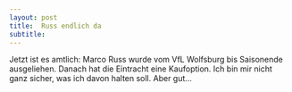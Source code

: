 ```yaml
---
layout: post
title:  Russ endlich da
subtitle:  
---
```


Jetzt ist es amtlich: Marco Russ wurde vom VfL Wolfsburg bis Saisonende ausgeliehen. Danach hat die Eintracht eine Kaufoption. Ich bin mir nicht ganz sicher, was ich davon halten soll. Aber gut...


